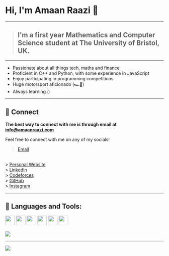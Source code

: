 # Hi, I'm Amaan Raazi 👋


---
> ## I'm a first year Mathematics and Computer Science student at The University of Bristol, UK.
---

- Passionate about all things tech, maths and finance
- Proficient in C++ and Python, with some experience in JavaScript
- Enjoy participating in programming competitions
- Huge motorsport aficionado (🏎️💨)
- Always learning :)

---
## 📝 Connect

<b> The best way to connect with me is through email at <a href="mailto:info@amaanraazi.com">info@amaanraazi.com</a> </b>

Feel free to connect with me on any of my socials!
<br>
> <a href="mailto:info@amaanraazi.com">Email</a>
<br>
> <a href="https://amaanraazi.com">Personal Website</a>
<br>
> <a href="https://www.linkedin.com/in/amaan-raazi/">LinkedIn</a>
<br>
> <a href="https://codeforces.com/profile/amaan_raazi">Codeforces</a>
<br>
> <a href="https://github.com/amaan-raazi">GitHub</a>
<br>
> <a href="https://instagram.com/amr_raazi">Instagram</a>

---

## 🔨 Languages and Tools:

<img  width="30px" src="https://cdn.jsdelivr.net/npm/simple-icons@13.7.0/icons/python.svg" />
<img  width="30px" src="https://cdn.jsdelivr.net/npm/simple-icons@13.7.0/icons/cplusplus.svg" />
<img  width="30px" src="https://cdn.jsdelivr.net/npm/simple-icons@13.7.0/icons/html5.svg" />
<img  width="30px" src="https://cdn.jsdelivr.net/npm/simple-icons@13.7.0/icons/css3.svg"/>
<img  width="30px" src="https://cdn.jsdelivr.net/npm/simple-icons@13.7.0/icons/javascript.svg" />
<img  width="30px" src="https://cdn.jsdelivr.net/npm/simple-icons@13.7.0/icons/git.svg" />
<br>
<br>
<img src="https://github-readme-stats.vercel.app/api/top-langs/?username=amaan-raazi&theme=onedark">

---
<img src="https://github-readme-streak-stats.herokuapp.com/?user=amaan-raazi&theme=dark">



